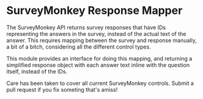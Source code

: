 # SurveyMonkey Response Mapper

The SurveyMonkey API returns survey responses that have IDs representing the answers in the survey, instead of the actual text of the answer. This requires mapping between the survey and response manually, a bit of a bitch, considering all the different control types. 

This module provides an interface for doing this mapping, and returning a simplified response object with each answer text inline with the question itself, instead of the IDs.

Care has been taken to cover all current SurveyMonkey controls. Submit a pull request if you fix someting that's amiss!
